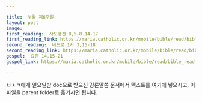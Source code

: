 ```yaml
---

title:  부활 제6주일
layout: post 
image:  
first_reading:  사도행전 8,5-8.14-17
first_reading_link: https://maria.catholic.or.kr/mobile/bible/read/bible_read.asp?m=2&n=151&p=8
second_reading:  베드로 1서 3,15-18
second_reading_link: https://maria.catholic.or.kr/mobile/bible/read/bible_read.asp?m=2&n=167&p=3
gospel:  요한 14,15-21
gospel_link: https://maria.catholic.or.kr/mobile/bible/read/bible_read.asp?m=2&n=150&p=14

---
```



ㅂㅅㄱ에게 일요일밤 doc으로 받으신
강론말씀 문서에서
텍스트를 여기에 넣으시고,
이 파일을 parent folder로 옮기시면 됩니다.